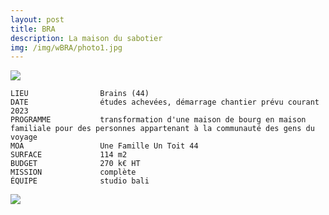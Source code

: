 ```yaml
---
layout: post
title: BRA
description: La maison du sabotier
img: /img/wBRA/photo1.jpg
---
```


<div clas="img_row">
    <img class="col three" src="{{ site.baseurl }}/img/wBRA/photo1.jpg"/>
</div>

```
LIEU                Brains (44)
DATE                études achevées, démarrage chantier prévu courant 2023
PROGRAMME           transformation d'une maison de bourg en maison familiale pour des personnes appartenant à la communauté des gens du voyage
MOA                 Une Famille Un Toit 44
SURFACE             114 m2
BUDGET              270 k€ HT
MISSION             complète
ÉQUIPE              studio bali

```

<div clas="img_row">
    <img class="col three" src="{{ site.baseurl }}/img/wBRA/photo2.jpg"/>
</div>
